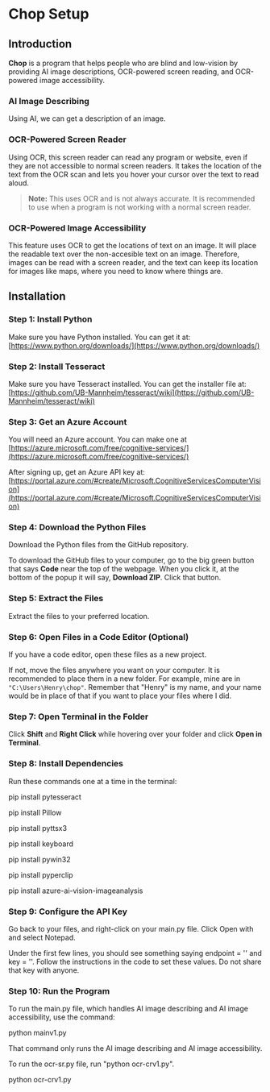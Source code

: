 # Chop Setup

## Introduction

**Chop** is a program that helps people who are blind and low-vision by providing AI image descriptions, OCR-powered screen reading, and OCR-powered image accessibility.

### AI Image Describing

Using AI, we can get a description of an image.

### OCR-Powered Screen Reader

Using OCR, this screen reader can read any program or website, even if they are not accessible to normal screen readers. It takes the location of the text from the OCR scan and lets you hover your cursor over the text to read aloud.

> **Note:** This uses OCR and is not always accurate. It is recommended to use when a program is not working with a normal screen reader.

### OCR-Powered Image Accessibility

This feature uses OCR to get the locations of text on an image. It will place the readable text over the non-accesible text on an image. Therefore, images can be read with a screen reader, and the text can keep its location for images like maps, where you need to know where things are.

## Installation

### Step 1: Install Python

Make sure you have Python installed. You can get it at: [https://www.python.org/downloads/](https://www.python.org/downloads/)

### Step 2: Install Tesseract

Make sure you have Tesseract installed. You can get the installer file at: [https://github.com/UB-Mannheim/tesseract/wiki](https://github.com/UB-Mannheim/tesseract/wiki)

### Step 3: Get an Azure Account

You will need an Azure account. You can make one at [https://azure.microsoft.com/free/cognitive-services/](https://azure.microsoft.com/free/cognitive-services/)

After signing up, get an Azure API key at: [https://portal.azure.com/#create/Microsoft.CognitiveServicesComputerVision](https://portal.azure.com/#create/Microsoft.CognitiveServicesComputerVision)

### Step 4: Download the Python Files

Download the Python files from the GitHub repository.

To download the GitHub files to your computer, go to the big green button that says **Code** near the top of the webpage. When you click it, at the bottom of the popup it will say, **Download ZIP**. Click that button.

### Step 5: Extract the Files

Extract the files to your preferred location.

### Step 6: Open Files in a Code Editor (Optional)

If you have a code editor, open these files as a new project.

If not, move the files anywhere you want on your computer. It is recommended to place them in a new folder. For example, mine are in `"C:\Users\Henry\chop"`. Remember that "Henry" is my name, and your name would be in place of that if you want to place your files where I did.

### Step 7: Open Terminal in the Folder

Click **Shift** and **Right Click** while hovering over your folder and click **Open in Terminal**.

### Step 8: Install Dependencies

Run these commands one at a time in the terminal:

pip install pytesseract

pip install Pillow

pip install pyttsx3

pip install keyboard

pip install pywin32

pip install pyperclip

pip install azure-ai-vision-imageanalysis

### Step 9: Configure the API Key
Go back to your files, and right-click on your main.py file. Click Open with and select Notepad.

Under the first few lines, you should see something saying endpoint = '' and key = ''. Follow the instructions in the code to set these values. Do not share that key with anyone.

### Step 10: Run the Program
To run the main.py file, which handles AI image describing and AI image accessibility, use the command:

python mainv1.py

That command only runs the AI image describing and AI image accessibility. 

To run the ocr-sr.py file, run "python ocr-crv1.py".

python ocr-crv1.py

